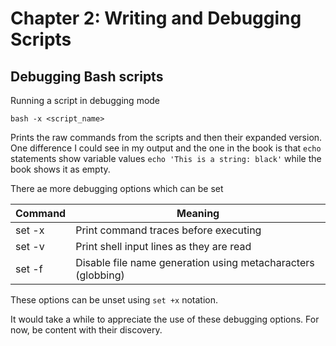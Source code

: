 # Chapter 2: Writing and Debugging Scripts

## Debugging Bash scripts

Running a script in debugging mode

```
bash -x <script_name>
```

Prints the raw commands from the scripts and then their expanded version. One difference I could see in my output and the one in the book is that `echo` statements show variable values `echo 'This is a string: black'` while the book shows it as empty.

There ae more debugging options which can be set

| Command | Meaning |
|---|---|
| set -x | Print command traces before executing |
| set -v | Print shell input lines as they are read |
| set -f | Disable file name generation using metacharacters (globbing)|

These options can be unset using `set +x` notation.

It would take a while to appreciate the use of these debugging options. For now, be content with their discovery.
